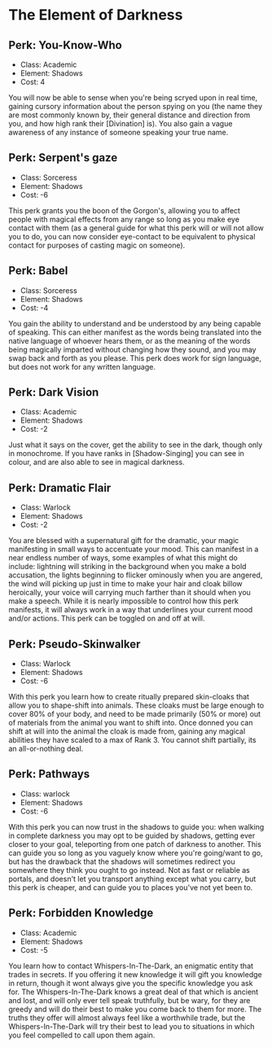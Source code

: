 # The Element of Darkness

## Perk: You-Know-Who
- Class: Academic
- Element: Shadows
- Cost: 4

You will now be able to sense when you're being scryed upon in real time, gaining cursory information about the person spying on you (the name they are most commonly known by, their general distance and direction from you, and how high rank their [Divination] is). You also gain a vague awareness of any instance of someone speaking your true name.


## Perk: Serpent's gaze
- Class: Sorceress
- Element: Shadows
- Cost: -6

This perk grants you the boon of the Gorgon's, allowing you to affect people with magical effects from any range so long as you make eye contact with them (as a general guide for what this perk will or will not allow you to do, you can now consider eye-contact to be equivalent to physical contact for purposes of casting magic on someone).


## Perk: Babel
- Class: Sorceress
- Element: Shadows
- Cost: -4

You gain the ability to understand and be understood by any being capable of speaking. This can either manifest as the words being translated into the native language of whoever hears them, or as the meaning of the words being magically imparted without changing how they sound, and you may swap back and forth as you please. This perk does work for sign language, but does not work for any written language.


## Perk: Dark Vision
- Class: Academic
- Element: Shadows
- Cost: -2

Just what it says on the cover, get the ability to see in the dark, though only in monochrome. If you have ranks in [Shadow-Singing] you can see in colour, and are also able to see in magical darkness.


## Perk: Dramatic Flair
- Class: Warlock
- Element: Shadows
- Cost: -2

You are blessed with a supernatural gift for the dramatic, your magic manifesting in small ways to accentuate your mood. This can manifest in a near endless number of ways, some examples of what this might do include: lightning will striking in the background when you make a bold accusation, the lights beginning to flicker ominously when you are angered, the wind will picking up just in time to make your hair and cloak billow heroically, your voice will carrying much farther than it should when you make a speech. While it is nearly impossible to control how this perk manifests, it will always work in a way that underlines your current mood and/or actions. This perk can be toggled on and off at will.


## Perk: Pseudo-Skinwalker
- Class: Warlock
- Element: Shadows
- Cost: -6

With this perk you learn how to create ritually prepared skin-cloaks that allow you to shape-shift into animals. These cloaks must be large enough to cover 80% of your body, and need to be made primarily (50% or more) out of materials from the animal you want to shift into. Once donned you can shift at will into the animal the cloak is made from, gaining any magical abilities they have scaled to a max of Rank 3. You cannot shift partially, its an all-or-nothing deal.


## Perk: Pathways
- Class: warlock
- Element: Shadows
- Cost: -6

With this perk you can now trust in the shadows to guide you: when walking in complete darkness you may opt to be guided by shadows, getting ever closer to your goal, teleporting from one patch of darkness to another. This can guide you so long as you vaguely know where you're going/want to go, but has the drawback that the shadows will sometimes redirect you somewhere they think you ought to go instead. Not as fast or reliable as portals, and doesn't let you transport anything except what you carry, but this perk is cheaper, and can guide you to places you've not yet been to.


## Perk: Forbidden Knowledge
- Class: Academic
- Element: Shadows
- Cost: -5

You learn how to contact Whispers-In-The-Dark, an enigmatic entity that trades in secrets. If you offering it new knowledge it will gift you knowledge in return, though it wont always give you the specific knowledge you ask for. The Whispers-In-The-Dark knows a great deal of that which is ancient and lost, and will only ever tell speak truthfully, but be wary, for they are greedy and will do their best to make you come back to them for more. The truths they offer will almost always feel like a worthwhile trade, but the Whispers-In-The-Dark will try their best to lead you to situations in which you feel compelled to call upon them again.

